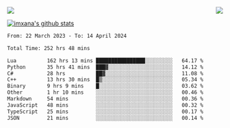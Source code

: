 <p>
  <a href="https://count.getloli.com/"><img src="https://count.getloli.com/get/@xana.readme?theme=moebooru-h"></a>
  <img src="https://weather-icon.journeyad.repl.co/@hangzhou?v=1" align="right">
</p>


<a href="https://github.com/imxana"><img align="center" src="https://github-readme-stats.vercel.app/api?username=imxana&show_icons=true&include_all_commits=true&hide_border=tru&custom_title=imxana%27s%20Github%20Stats" alt="imxana's github stats" /></a> 

<!--START_SECTION:waka-->

```txt
From: 22 March 2023 - To: 14 April 2024

Total Time: 252 hrs 48 mins

Lua          162 hrs 13 mins ████████████████░░░░░░░░░   64.17 %
Python       35 hrs 41 mins  ███▓░░░░░░░░░░░░░░░░░░░░░   14.12 %
C#           28 hrs          ██▓░░░░░░░░░░░░░░░░░░░░░░   11.08 %
C++          13 hrs 30 mins  █▒░░░░░░░░░░░░░░░░░░░░░░░   05.34 %
Binary       9 hrs 9 mins    █░░░░░░░░░░░░░░░░░░░░░░░░   03.62 %
Other        1 hr 10 mins    ░░░░░░░░░░░░░░░░░░░░░░░░░   00.46 %
Markdown     54 mins         ░░░░░░░░░░░░░░░░░░░░░░░░░   00.36 %
JavaScript   48 mins         ░░░░░░░░░░░░░░░░░░░░░░░░░   00.32 %
TypeScript   25 mins         ░░░░░░░░░░░░░░░░░░░░░░░░░   00.17 %
JSON         21 mins         ░░░░░░░░░░░░░░░░░░░░░░░░░   00.14 %
```

<!--END_SECTION:waka-->
